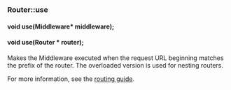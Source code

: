 <h3 id='router-use'>Router::use</h3>
<h4 class='variant'>void use(Middleware* middleware);</h4>
<h4 class='variant'>void use(Router * router);</h4>

Makes the Middleware executed when the request URL beginning matches the prefix of the router. The overloaded version is used for nesting routers.

For more information, see the [routing guide](/guide/routing.html).

